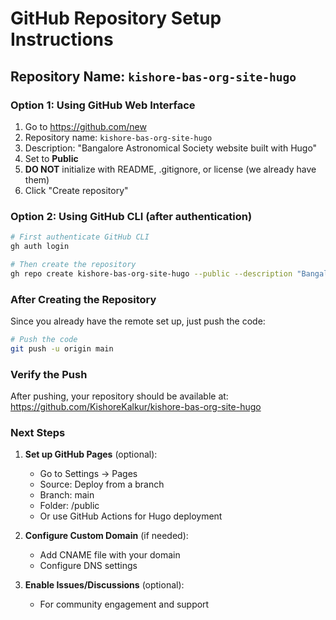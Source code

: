 # GitHub Repository Setup Instructions

## Repository Name: `kishore-bas-org-site-hugo`

### Option 1: Using GitHub Web Interface

1. Go to https://github.com/new
2. Repository name: `kishore-bas-org-site-hugo`
3. Description: "Bangalore Astronomical Society website built with Hugo"
4. Set to **Public**
5. **DO NOT** initialize with README, .gitignore, or license (we already have them)
6. Click "Create repository"

### Option 2: Using GitHub CLI (after authentication)

```bash
# First authenticate GitHub CLI
gh auth login

# Then create the repository
gh repo create kishore-bas-org-site-hugo --public --description "Bangalore Astronomical Society website built with Hugo" --source=. --remote=origin --push
```

### After Creating the Repository

Since you already have the remote set up, just push the code:

```bash
# Push the code
git push -u origin main
```

### Verify the Push

After pushing, your repository should be available at:
https://github.com/KishoreKalkur/kishore-bas-org-site-hugo

### Next Steps

1. **Set up GitHub Pages** (optional):

   - Go to Settings → Pages
   - Source: Deploy from a branch
   - Branch: main
   - Folder: /public
   - Or use GitHub Actions for Hugo deployment

2. **Configure Custom Domain** (if needed):

   - Add CNAME file with your domain
   - Configure DNS settings

3. **Enable Issues/Discussions** (optional):
   - For community engagement and support
